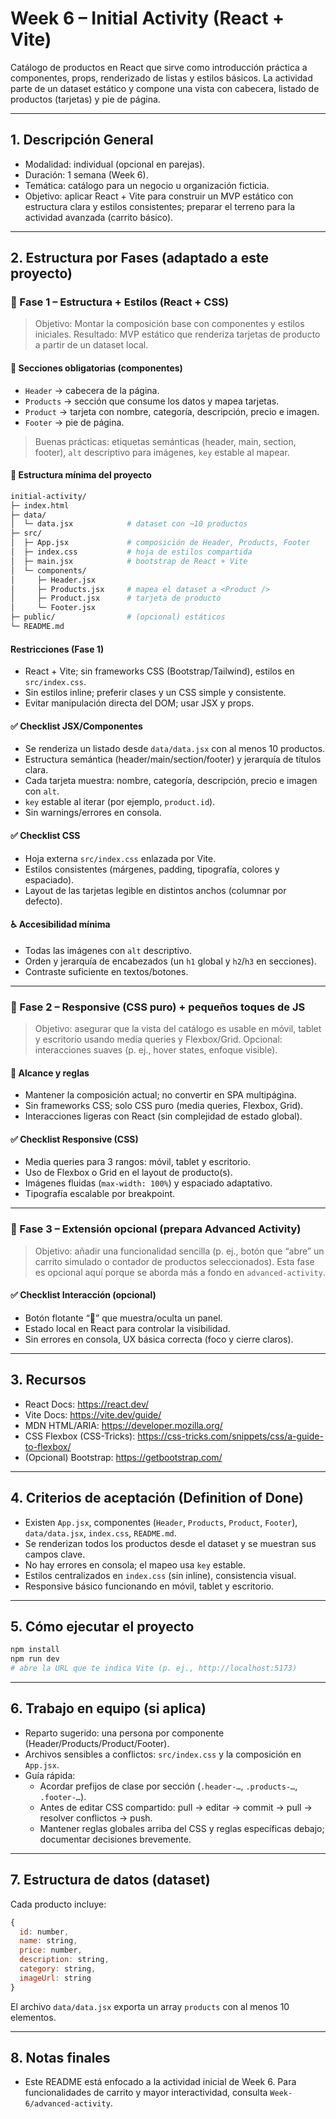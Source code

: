 # Week 6 – Initial Activity (React + Vite)

Catálogo de productos en React que sirve como introducción práctica a componentes, props, renderizado de listas y estilos básicos. La actividad parte de un dataset estático y compone una vista con cabecera, listado de productos (tarjetas) y pie de página.

---

## 1. Descripción General

- Modalidad: individual (opcional en parejas).
- Duración: 1 semana (Week 6).
- Temática: catálogo para un negocio u organización ficticia.
- Objetivo: aplicar React + Vite para construir un MVP estático con estructura clara y estilos consistentes; preparar el terreno para la actividad avanzada (carrito básico).

---

## 2. Estructura por Fases (adaptado a este proyecto)

### 🔹 Fase 1 – Estructura + Estilos (React + CSS)

> Objetivo: Montar la composición base con componentes y estilos iniciales. Resultado: MVP estático que renderiza tarjetas de producto a partir de un dataset local.

#### 📂 Secciones obligatorias (componentes)

- `Header` → cabecera de la página.
- `Products` → sección que consume los datos y mapea tarjetas.
- `Product` → tarjeta con nombre, categoría, descripción, precio e imagen.
- `Footer` → pie de página.

> Buenas prácticas: etiquetas semánticas (header, main, section, footer), `alt` descriptivo para imágenes, `key` estable al mapear.

#### 📂 Estructura mínima del proyecto

```bash
initial-activity/
├─ index.html
├─ data/
│  └─ data.jsx            # dataset con ~10 productos
├─ src/
│  ├─ App.jsx             # composición de Header, Products, Footer
│  ├─ index.css           # hoja de estilos compartida
│  ├─ main.jsx            # bootstrap de React + Vite
│  └─ components/
│     ├─ Header.jsx
│     ├─ Products.jsx     # mapea el dataset a <Product />
│     ├─ Product.jsx      # tarjeta de producto
│     └─ Footer.jsx
├─ public/                # (opcional) estáticos
└─ README.md
```

#### Restricciones (Fase 1)

- React + Vite; sin frameworks CSS (Bootstrap/Tailwind), estilos en `src/index.css`.
- Sin estilos inline; preferir clases y un CSS simple y consistente.
- Evitar manipulación directa del DOM; usar JSX y props.

#### ✅ Checklist JSX/Componentes

- Se renderiza un listado desde `data/data.jsx` con al menos 10 productos.
- Estructura semántica (header/main/section/footer) y jerarquía de títulos clara.
- Cada tarjeta muestra: nombre, categoría, descripción, precio e imagen con `alt`.
- `key` estable al iterar (por ejemplo, `product.id`).
- Sin warnings/errores en consola.

#### ✅ Checklist CSS

- Hoja externa `src/index.css` enlazada por Vite.
- Estilos consistentes (márgenes, padding, tipografía, colores y espaciado).
- Layout de las tarjetas legible en distintos anchos (columnar por defecto).

#### ♿ Accesibilidad mínima

- Todas las imágenes con `alt` descriptivo.
- Orden y jerarquía de encabezados (un `h1` global y `h2`/`h3` en secciones).
- Contraste suficiente en textos/botones.

---

### 🔹 Fase 2 – Responsive (CSS puro) + pequeños toques de JS

> Objetivo: asegurar que la vista del catálogo es usable en móvil, tablet y escritorio usando media queries y Flexbox/Grid. Opcional: interacciones suaves (p. ej., hover states, enfoque visible).

#### 📂 Alcance y reglas

- Mantener la composición actual; no convertir en SPA multipágina.
- Sin frameworks CSS; solo CSS puro (media queries, Flexbox, Grid).
- Interacciones ligeras con React (sin complejidad de estado global).

#### ✅ Checklist Responsive (CSS)

- Media queries para 3 rangos: móvil, tablet y escritorio.
- Uso de Flexbox o Grid en el layout de producto(s).
- Imágenes fluidas (`max-width: 100%`) y espaciado adaptativo.
- Tipografía escalable por breakpoint.

---

### 🔹 Fase 3 – Extensión opcional (prepara Advanced Activity)

> Objetivo: añadir una funcionalidad sencilla (p. ej., botón que “abre” un carrito simulado o contador de productos seleccionados). Esta fase es opcional aquí porque se aborda más a fondo en `advanced-activity`.

#### ✅ Checklist Interacción (opcional)

- Botón flotante “🛒” que muestra/oculta un panel.
- Estado local en React para controlar la visibilidad.
- Sin errores en consola, UX básica correcta (foco y cierre claros).

---

## 3. Recursos

- React Docs: https://react.dev/
- Vite Docs: https://vite.dev/guide/
- MDN HTML/ARIA: https://developer.mozilla.org/
- CSS Flexbox (CSS-Tricks): https://css-tricks.com/snippets/css/a-guide-to-flexbox/
- (Opcional) Bootstrap: https://getbootstrap.com/

---

## 4. Criterios de aceptación (Definition of Done)

- Existen `App.jsx`, componentes (`Header`, `Products`, `Product`, `Footer`), `data/data.jsx`, `index.css`, `README.md`.
- Se renderizan todos los productos desde el dataset y se muestran sus campos clave.
- No hay errores en consola; el mapeo usa `key` estable.
- Estilos centralizados en `index.css` (sin inline), consistencia visual.
- Responsive básico funcionando en móvil, tablet y escritorio.

---

## 5. Cómo ejecutar el proyecto

```bash
npm install
npm run dev
# abre la URL que te indica Vite (p. ej., http://localhost:5173)
```

---

## 6. Trabajo en equipo (si aplica)

- Reparto sugerido: una persona por componente (Header/Products/Product/Footer).
- Archivos sensibles a conflictos: `src/index.css` y la composición en `App.jsx`.
- Guía rápida:
  - Acordar prefijos de clase por sección (`.header-…`, `.products-…`, `.footer-…`).
  - Antes de editar CSS compartido: pull → editar → commit → pull → resolver conflictos → push.
  - Mantener reglas globales arriba del CSS y reglas específicas debajo; documentar decisiones brevemente.

---

## 7. Estructura de datos (dataset)

Cada producto incluye:

```js
{
  id: number,
  name: string,
  price: number,
  description: string,
  category: string,
  imageUrl: string
}
```

El archivo `data/data.jsx` exporta un array `products` con al menos 10 elementos.

---

## 8. Notas finales

- Este README está enfocado a la actividad inicial de Week 6. Para funcionalidades de carrito y mayor interactividad, consulta `Week-6/advanced-activity`.
